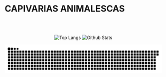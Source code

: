 #   CAPIVARIAS ANIMALESCAS

<br>
<br>
<div align="center">
  
  ![Top Langs](https://github-readme-stats.vercel.app/api/top-langs/?username=OtavioMaci3l&theme=dark&layout=compact&card_width=290&&langs_count=4)
  ![Github Stats](https://github-readme-stats.vercel.app/api?username=OtavioMaci3l&show_icons=true&theme=dark&hide=issues&hide_title=true)
</div>

<div align="center">
  <picture>
    <source media="(prefers-color-scheme: dark)" srcset="https://raw.githubusercontent.com/SamuelSalviano/SamuelSalviano/output/github-contribution-grid-snake-dark.svg">
    <source media="(prefers-color-scheme: light)" srcset="https://raw.githubusercontent.com/SamuelSalviano/SamuelSalviano/output/github-contribution-grid-snake.svg">
    <img alt="github contribution grid snake animation" src="https://raw.githubusercontent.com/SamuelSalviano/SamuelSalviano/output/github-contribution-grid-snake.svg">
  </picture>
</div>
